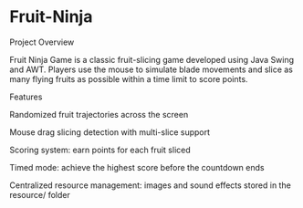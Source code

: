 # Fruit-Ninja
Project Overview

Fruit Ninja Game is a classic fruit-slicing game developed using Java Swing and AWT. Players use the mouse to simulate blade movements and slice as many flying fruits as possible within a time limit to score points.

Features

Randomized fruit trajectories across the screen

Mouse drag slicing detection with multi-slice support

Scoring system: earn points for each fruit sliced

Timed mode: achieve the highest score before the countdown ends

Centralized resource management: images and sound effects stored in the resource/ folder


